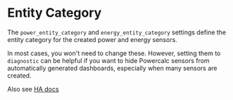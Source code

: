 # Entity Category

The `power_entity_category` and `energy_entity_category` settings define the entity category for the created power and energy sensors.

In most cases, you won't need to change these. However, setting them to `diagnostic` can be helpful if you want to hide Powercalc sensors from automatically generated dashboards, especially when many sensors are created.

Also see [HA docs](https://developers.home-assistant.io/docs/core/entity/#generic-properties)
